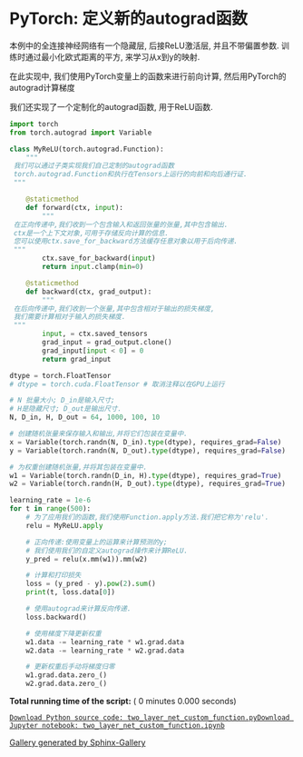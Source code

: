 # PyTorch: 定义新的autograd函数

本例中的全连接神经网络有一个隐藏层, 后接ReLU激活层, 并且不带偏置参数. 训练时通过最小化欧式距离的平方, 来学习从x到y的映射.

在此实现中, 我们使用PyTorch变量上的函数来进行前向计算, 然后用PyTorch的autograd计算梯度

我们还实现了一个定制化的autograd函数, 用于ReLU函数.

```py
import torch
from torch.autograd import Variable

class MyReLU(torch.autograd.Function):
    """
 我们可以通过子类实现我们自己定制的autograd函数
 torch.autograd.Function和执行在Tensors上运行的向前和向后通行证.
 """

    @staticmethod
    def forward(ctx, input):
        """
 在正向传递中,我们收到一个包含输入和返回张量的张量,其中包含输出.
 ctx是一个上下文对象,可用于存储反向计算的信息.
 您可以使用ctx.save_for_backward方法缓存任意对象以用于后向传递.
 """
        ctx.save_for_backward(input)
        return input.clamp(min=0)

    @staticmethod
    def backward(ctx, grad_output):
        """
 在后向传递中,我们收到一个张量,其中包含相对于输出的损失梯度,
 我们需要计算相对于输入的损失梯度.
 """
        input, = ctx.saved_tensors
        grad_input = grad_output.clone()
        grad_input[input < 0] = 0
        return grad_input

dtype = torch.FloatTensor
# dtype = torch.cuda.FloatTensor # 取消注释以在GPU上运行

# N 批量大小; D_in是输入尺寸;
# H是隐藏尺寸; D_out是输出尺寸.
N, D_in, H, D_out = 64, 1000, 100, 10

# 创建随机张量来保存输入和输出,并将它们包装在变量中.
x = Variable(torch.randn(N, D_in).type(dtype), requires_grad=False)
y = Variable(torch.randn(N, D_out).type(dtype), requires_grad=False)

# 为权重创建随机张量,并将其包装在变量中.
w1 = Variable(torch.randn(D_in, H).type(dtype), requires_grad=True)
w2 = Variable(torch.randn(H, D_out).type(dtype), requires_grad=True)

learning_rate = 1e-6
for t in range(500):
    # 为了应用我们的函数,我们使用Function.apply方法.我们把它称为'relu'.
    relu = MyReLU.apply

    # 正向传递:使用变量上的运算来计算预测的y;
    # 我们使用我们的自定义autograd操作来计算ReLU.
    y_pred = relu(x.mm(w1)).mm(w2)

    # 计算和打印损失
    loss = (y_pred - y).pow(2).sum()
    print(t, loss.data[0])

    # 使用autograd来计算反向传递.
    loss.backward()

    # 使用梯度下降更新权重
    w1.data -= learning_rate * w1.grad.data
    w2.data -= learning_rate * w2.grad.data

    # 更新权重后手动将梯度归零
    w1.grad.data.zero_()
    w2.grad.data.zero_()

```

**Total running time of the script:** ( 0 minutes 0.000 seconds)

[`Download Python source code: two_layer_net_custom_function.py`](../../_downloads/two_layer_net_custom_function.py)[`Download Jupyter notebook: two_layer_net_custom_function.ipynb`](../../_downloads/two_layer_net_custom_function.ipynb)

[Gallery generated by Sphinx-Gallery](https://sphinx-gallery.readthedocs.io)
